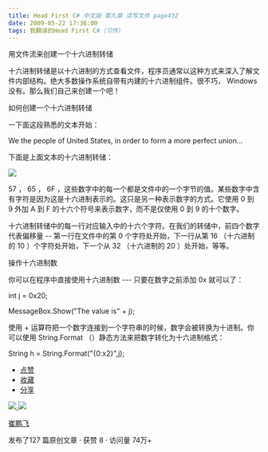 ```yaml
---
title: Head First C# 中文版 第九章 读写文件 page432
date: 2009-05-22 17:36:00
tags: 我翻译的Head First C#（习作）
---
```

用文件流来创建一个十六进制转储

  

十六进制转储是以十六进制的方式查看文件，程序员通常以这种方式来深入了解文件内部结构。绝大多数操作系统自带有内建的十六进制组件。很不巧，  Windows
没有。那么我们自己来创建一个吧！

  

如何创建一个十六进制转储

  

一下面这段熟悉的文本开始：

  

We the people of United States, in order to form a more perfect union...

  

下面是上面文本的十六进制转储：

  

![](http://student.csdn.net/attachment/200905/22/39098_1242985090WH9u.jpg)

57  ，  65  ，  6F
，这些数字中的每一个都是文件中的一个字节的值。某些数字中含有字符是因为这是十六进制表示的。这只是另一种表示数字的方式。它使用  0  到  9  外加  A
到  F  的十六个符号来表示数字，而不是仅使用  0  到  9  的十个数字。

  

十六进制转储中的每一行对应输入中的十六个字符。在我们的转储中，前四个数字代表偏移量  \--  第一行在文件中的第  0  个字符处开始，下一行从第  16
（十六进制的  10  ）个字符处开始，下一个从  32  （十六进制的  20  ）处开始，等等。

  

操作十六进制数

  

你可以在程序中直接使用十六进制数  \---  只要在数字之前添加  0x  就可以了：

  

int j = 0x20;

MessageBox.Show("The value is" + j);

  

使用  \+  运算符把一个数字连接到一个字符串的时候，数字会被转换为十进制。你可以使用  String.Format
（）静态方法来把数字转化为十六进制格式：

  

String h = String.Format("{0:x2}",j);

  * [ 点赞  ](javascript:;)
  * [ 收藏  ](javascript:;)
  * [ 分享 ](javascript:;)

[ ![](https://profile.csdnimg.cn/5/2/5/3_cuipengfei1)
![](https://g.csdnimg.cn/static/user-reg-year/1x/11.png)
](https://blog.csdn.net/cuipengfei1)

[ 崔鹏飞 ](https://blog.csdn.net/cuipengfei1)

发布了127 篇原创文章  ·  获赞 8  ·  访问量 74万+

